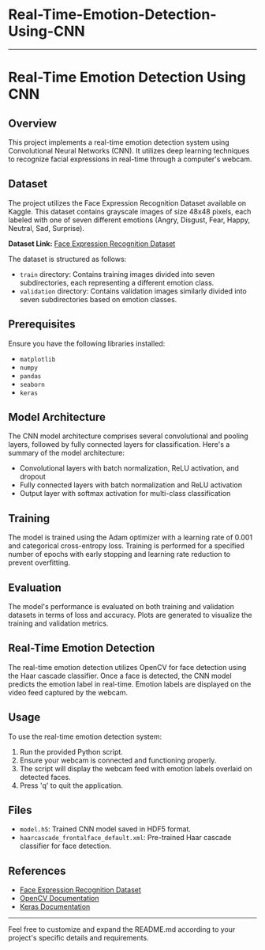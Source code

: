 # Real-Time-Emotion-Detection-Using-CNN



---

# Real-Time Emotion Detection Using CNN

## Overview

This project implements a real-time emotion detection system using Convolutional Neural Networks (CNN). It utilizes deep learning techniques to recognize facial expressions in real-time through a computer's webcam.

## Dataset

The project utilizes the Face Expression Recognition Dataset available on Kaggle. This dataset contains grayscale images of size 48x48 pixels, each labeled with one of seven different emotions (Angry, Disgust, Fear, Happy, Neutral, Sad, Surprise).

**Dataset Link:** [Face Expression Recognition Dataset](https://www.kaggle.com/datasets/jonathanoheix/face-expression-recognition-dataset)

The dataset is structured as follows:

- `train` directory: Contains training images divided into seven subdirectories, each representing a different emotion class.
- `validation` directory: Contains validation images similarly divided into seven subdirectories based on emotion classes.

## Prerequisites

Ensure you have the following libraries installed:

- `matplotlib`
- `numpy`
- `pandas`
- `seaborn`
- `keras`

## Model Architecture

The CNN model architecture comprises several convolutional and pooling layers, followed by fully connected layers for classification. Here's a summary of the model architecture:

- Convolutional layers with batch normalization, ReLU activation, and dropout
- Fully connected layers with batch normalization and ReLU activation
- Output layer with softmax activation for multi-class classification

## Training

The model is trained using the Adam optimizer with a learning rate of 0.001 and categorical cross-entropy loss. Training is performed for a specified number of epochs with early stopping and learning rate reduction to prevent overfitting.

## Evaluation

The model's performance is evaluated on both training and validation datasets in terms of loss and accuracy. Plots are generated to visualize the training and validation metrics.

## Real-Time Emotion Detection

The real-time emotion detection utilizes OpenCV for face detection using the Haar cascade classifier. Once a face is detected, the CNN model predicts the emotion label in real-time. Emotion labels are displayed on the video feed captured by the webcam.

## Usage

To use the real-time emotion detection system:

1. Run the provided Python script.
2. Ensure your webcam is connected and functioning properly.
3. The script will display the webcam feed with emotion labels overlaid on detected faces.
4. Press 'q' to quit the application.

## Files

- `model.h5`: Trained CNN model saved in HDF5 format.
- `haarcascade_frontalface_default.xml`: Pre-trained Haar cascade classifier for face detection.

## References

- [Face Expression Recognition Dataset](https://www.kaggle.com/datasets/jonathanoheix/face-expression-recognition-dataset)
- [OpenCV Documentation](https://opencv.org/)
- [Keras Documentation](https://keras.io/)

---

Feel free to customize and expand the README.md according to your project's specific details and requirements.
